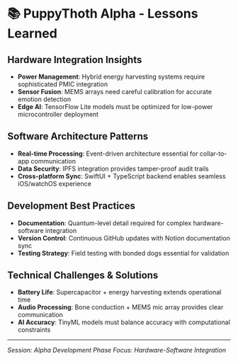 # 📚 PuppyThoth Alpha - Lessons Learned

## Hardware Integration Insights
- **Power Management**: Hybrid energy harvesting systems require sophisticated PMIC integration
- **Sensor Fusion**: MEMS arrays need careful calibration for accurate emotion detection
- **Edge AI**: TensorFlow Lite models must be optimized for low-power microcontroller deployment

## Software Architecture Patterns
- **Real-time Processing**: Event-driven architecture essential for collar-to-app communication
- **Data Security**: IPFS integration provides tamper-proof audit trails
- **Cross-platform Sync**: SwiftUI + TypeScript backend enables seamless iOS/watchOS experience

## Development Best Practices
- **Documentation**: Quantum-level detail required for complex hardware-software integration
- **Version Control**: Continuous GitHub updates with Notion documentation sync
- **Testing Strategy**: Field testing with bonded dogs essential for validation

## Technical Challenges & Solutions
- **Battery Life**: Supercapacitor + energy harvesting extends operational time
- **Audio Processing**: Bone conduction + MEMS mic array provides clear communication
- **AI Accuracy**: TinyML models must balance accuracy with computational constraints

---
*Session: Alpha Development Phase*
*Focus: Hardware-Software Integration* 